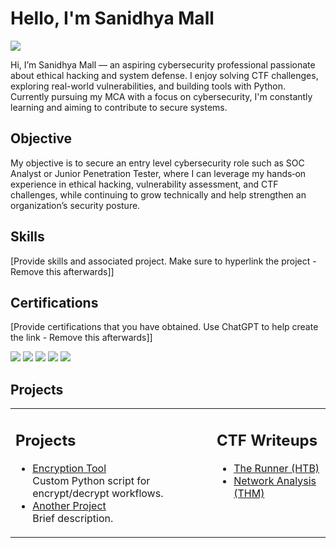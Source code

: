 # Hello, I'm Sanidhya Mall
<a href="https://linkedin.com/in/sanidhya-mall-aa068b239"><img src="https://img.shields.io/badge/-LinkedIn-0072b1?&style=for-the-badge&logo=linkedin&logoColor=white" /></a>

Hi, I’m Sanidhya Mall — an aspiring cybersecurity professional passionate about ethical hacking and system defense. I enjoy solving CTF challenges, exploring real-world vulnerabilities, and building tools with Python. Currently pursuing my MCA with a focus on cybersecurity, I'm constantly learning and aiming to contribute to secure systems.

## Objective
My objective is to secure an entry level cybersecurity role such as SOC Analyst or Junior Penetration Tester, where I can leverage my hands‑on experience in ethical hacking, vulnerability assessment, and CTF challenges, while continuing to grow technically and help strengthen an organization’s security posture.

## Skills
[Provide skills and associated project. Make sure to hyperlink the project - Remove this afterwards]]


## Certifications
[Provide certifications that you have obtained. Use ChatGPT to help create the link - Remove this afterwards]]
<div>
<img src="https://img.shields.io/badge/-Security%2B-FF0000?&style=for-the-badge&logo=CompTIA&logoColor=white" />
<img src="https://img.shields.io/badge/-Network%2B-007ACC?&style=for-the-badge&logo=CompTIA&logoColor=white" />
<img src="https://img.shields.io/badge/-A%2B-4D4D4D?&style=for-the-badge&logo=CompTIA&logoColor=white" />
<img src="https://img.shields.io/badge/-CDSA-006400?&style=for-the-badge&logoColor=white" />
<img src="https://img.shields.io/badge/-CCD-000080?&style=for-the-badge&logoColor=white" />
</div>

## Projects
<table>
  <tr>
    <td valign="top">
      <h2>Projects</h2>
      <ul>
        <li><a href="https://github.com/…">Encryption Tool</a><br>
            Custom Python script for encrypt/decrypt workflows.</li>
        <li><a href="https://github.com/…">Another Project</a><br>
            Brief description.</li>
      </ul>
    </td>
    <td valign="top">
      <h2>CTF Writeups</h2>
      <ul>
        <li><a href="/ctf/writeups/runner.md">The Runner (HTB)</a></li>
        <li><a href="/ctf/writeups/network.md](https://medium.com/@sanidhya.mall61/hack-the-box-runner-b8ce51352f6c)">Network Analysis (THM)</a></li>
      </ul>
    </td>
  </tr>
</table>

